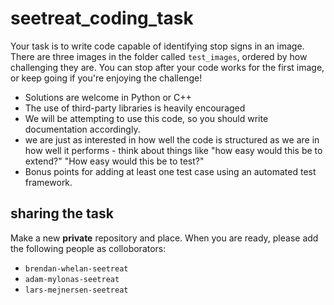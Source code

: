# seetreat_coding_task

Your task is to write code capable of identifying stop signs in an image. There are three images in the folder called `test_images`, ordered by how challenging they are. You can stop after your code works for the first image, or keep going if you're enjoying the challenge!


- Solutions are welcome in Python or C++
- The use of third-party libraries is heavily encouraged
- We will be attempting to use this code, so you should write documentation accordingly. 
- we are just as interested in how well the code is structured as we are in how well it performs - think about things like "how easy would this be to extend?" "How easy would this be to test?"
- Bonus points for adding at least one test case using an automated test framework.

## sharing the task

Make a new **private** repository and place. When you are ready, please add the following people as colloborators:

- `brendan-whelan-seetreat`
- `adam-mylonas-seetreat`
- `lars-mejnersen-seetreat`